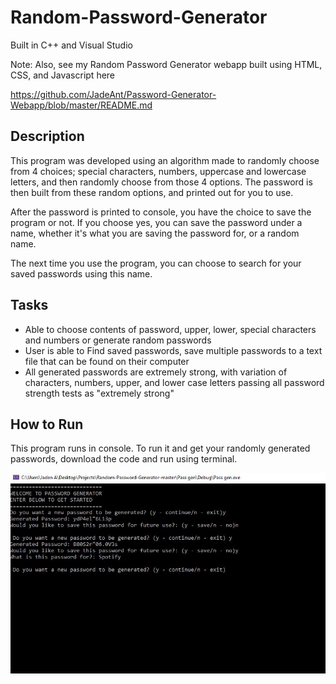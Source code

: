 # Random-Password-Generator
Built in C++ and Visual Studio

Note: Also, see my Random Password Generator webapp built using HTML, CSS, and Javascript here

https://github.com/JadeAnt/Password-Generator-Webapp/blob/master/README.md

## Description
This program was developed using an algorithm made to randomly choose from 4 choices; special characters, numbers, uppercase and lowercase letters, and then randomly choose from those 4 options. The password is then built from these random options, and printed out for you to use.

After the password is printed to console, you have the choice to save the program or not. If you choose yes, you can save the password under a name, whether it's what you are saving the password for, or a random name. 

The next time you use the program, you can choose to search for your saved passwords using this name. 

## Tasks 
- Able to choose contents of password, upper, lower, special characters and numbers or generate random passwords  
- User is able to Find saved passwords, save multiple passwords to a text file that can be found on their computer  
- All generated passwords are extremely strong, with variation of characters, numbers, upper, and lower case letters passing all password strength tests as "extremely strong"


## How to Run
This program runs in console. To run it and get your randomly generated passwords, download the code and run using terminal.

![Random Password Generator image](https://github.com/JadeAnt/Random-Password-Generator/blob/master/Password%20Generator.JPG)
